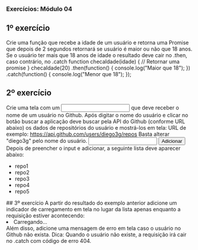 ### Exercícios: Módulo 04
## 1º exercício
Crie uma função que recebe a idade de um usuário e retorna uma Promise que depois de 2
segundos retornará se usuário é maior ou não que 18 anos. Se o usuário ter mais que 18 anos de
idade o resultado deve cair no .then, caso contrário, no .catch
function checaIdade(idade) {
 // Retornar uma promise
}
checaIdade(20)
 .then(function() {
 console.log("Maior que 18");
 })
 .catch(function() {
 console.log("Menor que 18");
 });
## 2º exercício
Crie uma tela com um <input> que deve receber o nome de um usuário no Github. Após digitar o
nome do usuário e clicar no botão buscar a aplicação deve buscar pela API do Github (conforme
URL abaixo) os dados de repositórios do usuário e mostrá-los em tela:
URL de exemplo: https://api.github.com/users/diego3g/repos
Basta alterar "diego3g" pelo nome do usuário.
<input type="text" name="user">
<button onclick="">Adicionar</button>
Depois de preencher o input e adicionar, a seguinte lista deve aparecer abaixo:
<ul>
 <li>repo1</li>
 <li>repo2</li>
 <li>repo3</li>
 <li>repo4</li>
 <li>repo5</li>
</ul>
## 3º exercício
A partir do resultado do exemplo anterior adicione um indicador de carregamento em tela no lugar
da lista apenas enquanto a requisição estiver acontecendo:
<li>Carregando...</li>
Além disso, adicione uma mensagem de erro em tela caso o usuário no Github não exista.
Dica: Quando o usuário não existe, a requisição irá cair no .catch com código de erro 404.